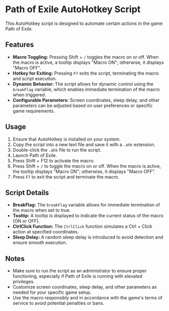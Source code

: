 # Path of Exile AutoHotkey Script

This AutoHotkey script is designed to automate certain actions in the game Path of Exile.

## Features
- **Macro Toggling:** Pressing Shift + `/` toggles the macro on or off. When the macro is active, a tooltip displays "Macro ON"; otherwise, it displays "Macro OFF".
- **Hotkey for Exiting:** Pressing `F7` exits the script, terminating the macro and script execution.
- **Dynamic Behavior:** The script allows for dynamic control using the `breakFlag` variable, which enables immediate termination of the macro when triggered.
- **Configurable Parameters:** Screen coordinates, sleep delay, and other parameters can be adjusted based on user preferences or specific game requirements.

## Usage
1. Ensure that AutoHotkey is installed on your system.
2. Copy the script into a new text file and save it with a `.ahk` extension.
3. Double-click the `.ahk` file to run the script.
4. Launch Path of Exile.
5. Press Shift + F12 to activate the macro.
6. Press Shift + `/` to toggle the macro on or off. When the macro is active, the tooltip displays "Macro ON"; otherwise, it displays "Macro OFF".
7. Press `F7` to exit the script and terminate the macro.

## Script Details
- **BreakFlag:** The `breakFlag` variable allows for immediate termination of the macro when set to true.
- **Tooltip:** A tooltip is displayed to indicate the current status of the macro (ON or OFF).
- **CtrlClick Function:** The `CtrlClick` function simulates a Ctrl + Click action at specified coordinates.
- **Sleep Delay:** A random sleep delay is introduced to avoid detection and ensure smooth execution.

## Notes
- Make sure to run the script as an administrator to ensure proper functioning, especially if Path of Exile is running with elevated privileges.
- Customize screen coordinates, sleep delay, and other parameters as needed for your specific game setup.
- Use the macro responsibly and in accordance with the game's terms of service to avoid potential penalties or bans.

